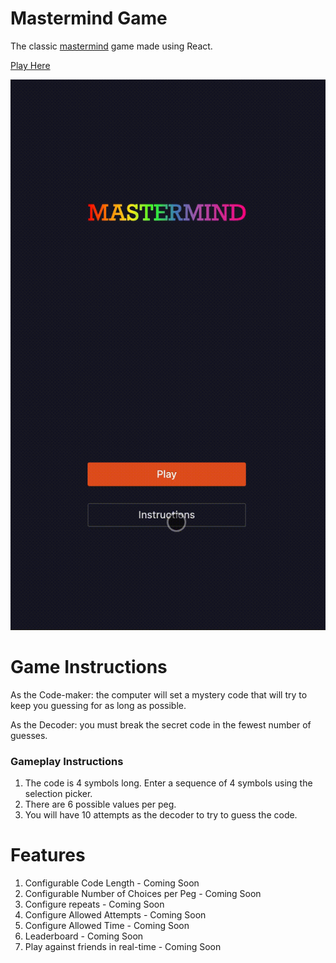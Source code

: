 # Mastermind Game

The classic [mastermind](https://en.wikipedia.org/wiki/Mastermind_%28board_game%29) game made using React.

[Play Here](https://mastermind.abhinayreddy.com)

![alt text](mastermind.gif)

# Game Instructions

As the Code-maker: the computer will set a mystery code that will try to keep you guessing for as long as possible.

As the Decoder: you must break the secret code in the fewest number of guesses.

### Gameplay Instructions

1. The code is 4 symbols long. Enter a sequence of 4 symbols using the selection picker.
2. There are 6 possible values per peg.
3. You will have 10 attempts as the decoder to try to guess the code.

# Features

1. Configurable Code Length - Coming Soon
2. Configurable Number of Choices per Peg - Coming Soon
3. Configure repeats - Coming Soon
4. Configure Allowed Attempts - Coming Soon
5. Configure Allowed Time - Coming Soon
6. Leaderboard - Coming Soon
7. Play against friends in real-time - Coming Soon

